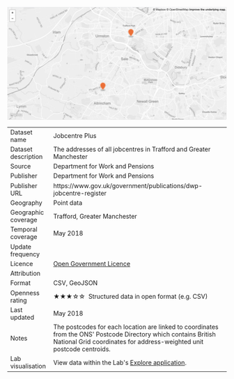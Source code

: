 [<img src="thumbnail.png">](jobcentreplus_trafford_styled.geojson)

<table>
<tr>
	<td>Dataset name</td>
	<td>Jobcentre Plus</td>
</tr>
<tr>
	<td>Dataset description</td>
	<td>The addresses of all jobcentres in Trafford and Greater Manchester</td>
</tr>
<tr>
	<td>Source</td>
	<td>Department for Work and Pensions</td>
</tr>
<tr>
	<td>Publisher</td>
	<td>Department for Work and Pensions</td>
</tr>
<tr>
	<td>Publisher URL</td>
	<td><a href="https://www.gov.uk/government/publications/dwp-jobcentre-register"></a>https://www.gov.uk/government/publications/dwp-jobcentre-register</td>
</tr>
<tr>
	<td>Geography</td>
	<td>Point data</td>
</tr>
<tr>
	<td>Geographic coverage</td>
	<td>Trafford, Greater Manchester</td>
</tr>
<tr>
	<td>Temporal coverage</td>
	<td>May 2018</td>
</tr>
<tr>
	<td>Update frequency</td>
	<td></td>
</tr>
<tr>
	<td>Licence</td>
	<td><a href="http://www.nationalarchives.gov.uk/doc/open-government-licence/version/3/">Open Government Licence</a></td>
</tr>
<tr>
	<td>Attribution</td>
	<td></td>
</tr>
<tr>
	<td>Format</td>
	<td>CSV, GeoJSON</td>
</tr>
<tr>
	<td>Openness rating</td>
	<td>&#9733&#9733&#9733&#9734&#9734&nbsp; Structured data in open format (e.g. CSV)</td>
</tr>
<tr>
	<td>Last updated</td>
	<td>May 2018</td>
</tr>
<tr>
	<td>Notes</td>
	<td>The postcodes for each location are linked to coordinates from the ONS' Postcode Directory which contains British National Grid coordinates for address-weighted unit postcode centroids.</td>
</tr>
<tr>
	<td>Lab visualisation</td>
	<td>View data within the Lab's <a href="https://www.trafforddatalab.io/maps/explore/index.html?dataset=jobcentre_plus">Explore application</a>.</td>
</tr>
</table>
